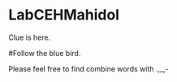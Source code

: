 # LabCEHMahidol
Clue is here.

#Follow the blue bird.

Please feel free to find combine words with .,_,-
